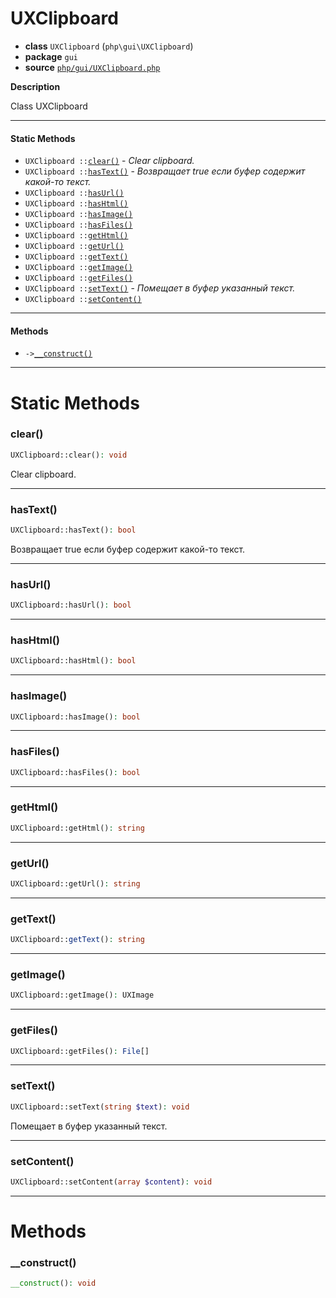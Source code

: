 # UXClipboard

- **class** `UXClipboard` (`php\gui\UXClipboard`)
- **package** `gui`
- **source** [`php/gui/UXClipboard.php`](./src/main/resources/JPHP-INF/sdk/php/gui/UXClipboard.php)

**Description**

Class UXClipboard

---

#### Static Methods

- `UXClipboard ::`[`clear()`](#method-clear) - _Clear clipboard._
- `UXClipboard ::`[`hasText()`](#method-hastext) - _Возвращает true если буфер содержит какой-то текст._
- `UXClipboard ::`[`hasUrl()`](#method-hasurl)
- `UXClipboard ::`[`hasHtml()`](#method-hashtml)
- `UXClipboard ::`[`hasImage()`](#method-hasimage)
- `UXClipboard ::`[`hasFiles()`](#method-hasfiles)
- `UXClipboard ::`[`getHtml()`](#method-gethtml)
- `UXClipboard ::`[`getUrl()`](#method-geturl)
- `UXClipboard ::`[`getText()`](#method-gettext)
- `UXClipboard ::`[`getImage()`](#method-getimage)
- `UXClipboard ::`[`getFiles()`](#method-getfiles)
- `UXClipboard ::`[`setText()`](#method-settext) - _Помещает в буфер указанный текст._
- `UXClipboard ::`[`setContent()`](#method-setcontent)

---

#### Methods

- `->`[`__construct()`](#method-__construct)

---
# Static Methods

<a name="method-clear"></a>

### clear()
```php
UXClipboard::clear(): void
```
Clear clipboard.

---

<a name="method-hastext"></a>

### hasText()
```php
UXClipboard::hasText(): bool
```
Возвращает true если буфер содержит какой-то текст.

---

<a name="method-hasurl"></a>

### hasUrl()
```php
UXClipboard::hasUrl(): bool
```

---

<a name="method-hashtml"></a>

### hasHtml()
```php
UXClipboard::hasHtml(): bool
```

---

<a name="method-hasimage"></a>

### hasImage()
```php
UXClipboard::hasImage(): bool
```

---

<a name="method-hasfiles"></a>

### hasFiles()
```php
UXClipboard::hasFiles(): bool
```

---

<a name="method-gethtml"></a>

### getHtml()
```php
UXClipboard::getHtml(): string
```

---

<a name="method-geturl"></a>

### getUrl()
```php
UXClipboard::getUrl(): string
```

---

<a name="method-gettext"></a>

### getText()
```php
UXClipboard::getText(): string
```

---

<a name="method-getimage"></a>

### getImage()
```php
UXClipboard::getImage(): UXImage
```

---

<a name="method-getfiles"></a>

### getFiles()
```php
UXClipboard::getFiles(): File[]
```

---

<a name="method-settext"></a>

### setText()
```php
UXClipboard::setText(string $text): void
```
Помещает в буфер указанный текст.

---

<a name="method-setcontent"></a>

### setContent()
```php
UXClipboard::setContent(array $content): void
```

---
# Methods

<a name="method-__construct"></a>

### __construct()
```php
__construct(): void
```